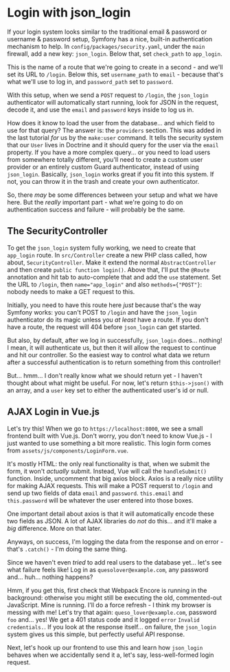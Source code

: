 # Login with json_login

If your login system looks similar to the traditional email & password or username
& password setup, Symfony has a nice, built-in authentication mechanism to help.
In `config/packages/security.yaml`, under the `main` firewall, add a new key:
`json_login`. Below that, set `check_path` to `app_login`.

This is the name of a route that we're going to create in a second - and we'll
set its URL to `/login`. Below this, set `username_path` to `email` - because
that's what we'll use to log in, and `password_path` set to `password`.

With this setup, when we send a `POST` request to `/login`, the `json_login`
authenticator will automatically start running, look for JSON in the request,
decode it, and use the `email` and `password` keys inside to log us in.

How does it know to load the user from the database... and which field to use
for that query? The answer is: the `providers` section. This was added in the
last tutorial *for* us by the `make:user` command. It tells the security system
that our `User` lives in Doctrine and it should query for the user via the `email`
property. If you have a more complex query... or you need to load users from somewhere
totally different, you'll need to create a custom user provider or an entirely
custom Guard authenticator, instead of using `json_login`. Basically, `json_login`
works great if you fit into this system. If not, you can throw it in the trash
and create your own authenticator.

So, there *may* be some differences between your setup and what we have here.
But the *really* important part - what we're going to do on authentication success
and failure - will probably be the same.

## The SecurityController

To get the `json_login` system fully working, we need to create that `app_login`
route. In `src/Controller` create a new PHP class called, how about,
`SecurityController`. Make it extend the normal `AbstractController` and then
create `public function login()`. Above that, I'll put the `@Route` annotation
and hit tab to auto-complete that and add the `use` statement. Set the URL to
`/login`, then `name="app_login"` and also `methods={"POST"}`: nobody needs to
make a GET request to this.

Initially, you need to have this route here *just* because that's the way
Symfony works: you can't POST to `/login` and have the `json_login` authenticator
do its magic unless you *at least* have a route. If you don't have a route, the
request will 404 before `json_login` can get started.

But also, by default, after we log in successfully, `json_login` does... nothing!
I mean, it will authenticate us, but then it will allow the request to continue
and hit our controller. So the easiest way to control what data we return after
a successful authentication is to return something from this controller!

But... hmm... I don't really know what we should return yet - I haven't thought
about what might be useful. For now, let's return `$this->json()` with an array,
and a `user` key set to either the authenticated user's id or null.

## AJAX Login in Vue.js

Let's try this! When we go to `https://localhost:8000`, we see a small frontend
built with Vue.js. Don't worry, you don't need to know Vue.js - I just wanted to
use something a bit more realistic. This login form comes from
`assets/js/components/LoginForm.vue`.

It's mostly HTML: the only real functionality is that, when we submit the form,
it won't *actually* submit. Instead, Vue will call the `handleSubmit()` function.
Inside, uncomment that big axios block. Axios is a really nice utility for making
AJAX requests. This will make a POST requerst to `/login` and send up two fields
of data `email` and `password`. `this.email` and `this.password` will be whatever
the user entered into those boxes.

One important detail about axios is that it will automatically encode these two fields
as JSON. A lot of AJAX libraries do *not* do this... and it'll make a *big* difference.
More on that later.

Anyways, on success, I'm logging the data from the response and on error - that's
`.catch()` - I'm doing the same thing.

Since we haven't even *tried* to add real users to the database yet... let's see
what failure feels like! Log in as `quesolover@example.com`, any password and...
huh... nothing happens?

Hmm, if you get this, first check that Webpack Encore is running in the background:
otherwise you might still be executing the old, commented-out JavaScript. Mine is
running. I'll do a force refresh - I think my browser is messing with me! Let's try
that again: `queso_lover@example.com`, password `foo` and... yes! We get a 401
status code and it logged `error` `Invalid credentials.`. If you look at the
response itself... on failure, the `json_login` system gives us this simple, but
perfectly useful API response.

Next, let's hook up our frontend to use this and learn how `json_login` behaves
when we accidentally send it a, let's say, less-well-formed login request.
